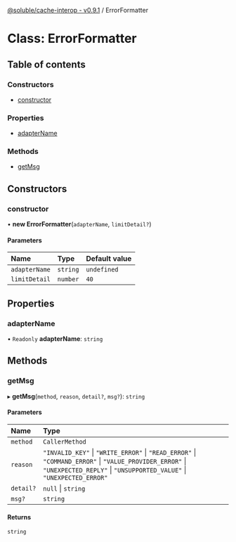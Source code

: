 [@soluble/cache-interop - v0.9.1](../README.md) / ErrorFormatter

# Class: ErrorFormatter

## Table of contents

### Constructors

- [constructor](ErrorFormatter.md#constructor)

### Properties

- [adapterName](ErrorFormatter.md#adaptername)

### Methods

- [getMsg](ErrorFormatter.md#getmsg)

## Constructors

### constructor

• **new ErrorFormatter**(`adapterName`, `limitDetail?`)

#### Parameters

| Name | Type | Default value |
| :------ | :------ | :------ |
| `adapterName` | `string` | `undefined` |
| `limitDetail` | `number` | `40` |

## Properties

### adapterName

• `Readonly` **adapterName**: `string`

## Methods

### getMsg

▸ **getMsg**(`method`, `reason`, `detail?`, `msg?`): `string`

#### Parameters

| Name | Type |
| :------ | :------ |
| `method` | `CallerMethod` |
| `reason` | ``"INVALID_KEY"`` \| ``"WRITE_ERROR"`` \| ``"READ_ERROR"`` \| ``"COMMAND_ERROR"`` \| ``"VALUE_PROVIDER_ERROR"`` \| ``"UNEXPECTED_REPLY"`` \| ``"UNSUPPORTED_VALUE"`` \| ``"UNEXPECTED_ERROR"`` |
| `detail?` | ``null`` \| `string` |
| `msg?` | `string` |

#### Returns

`string`
